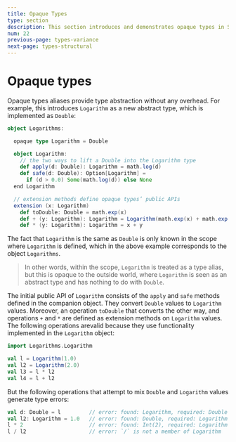 ```yaml
---
title: Opaque Types
type: section
description: This section introduces and demonstrates opaque types in Scala 3.
num: 22
previous-page: types-variance
next-page: types-structural
---
```



# Opaque types

Opaque types aliases provide type abstraction without any overhead. For example, this introduces `Logarithm` as a new abstract type, which is implemented as `Double`:

```scala
object Logarithms:

  opaque type Logarithm = Double

  object Logarithm:
    // the two ways to lift a Double into the Logarithm type
    def apply(d: Double): Logarithm = math.log(d)
    def safe(d: Double): Option[Logarithm] =
      if (d > 0.0) Some(math.log(d)) else None
  end Logarithm

  // extension methods define opaque types’ public APIs
  extension (x: Logarithm)
    def toDouble: Double = math.exp(x)
    def + (y: Logarithm): Logarithm = Logarithm(math.exp(x) + math.exp(y))
    def * (y: Logarithm): Logarithm = x + y
```

The fact that `Logarithm` is the same as `Double` is only known in the scope where `Logarithm` is defined, which in the above example corresponds to the object `Logarithms`.

>In other words, within the scope, `Logarithm` is treated as a type alias, but this is opaque to the outside world, where `Logarithm` is seen as an abstract type and has nothing to do with `Double`.

The initial public API of `Logarithm` consists of the `apply` and `safe` methods defined in the companion object. They convert `Double` values to `Logarithm` values. Moreover, an operation `toDouble` that converts the other way, and operations `+` and `*` are defined as extension methods on `Logarithm` values. The following operations arevalid because they use functionality implemented in the `Logarithm` object:

```scala
import Logarithms.Logarithm

val l = Logarithm(1.0)
val l2 = Logarithm(2.0)
val l3 = l * l2
val l4 = l + l2
```

But the following operations that attempt to mix `Double` and `Logarithm` values generate type errors:

```scala
val d: Double = l         // error: found: Logarithm, required: Double
val l2: Logarithm = 1.0   // error: found: Double, required: Logarithm
l * 2                     // error: found: Int(2), required: Logarithm
l / l2                    // error: `/` is not a member of Logarithm
```


